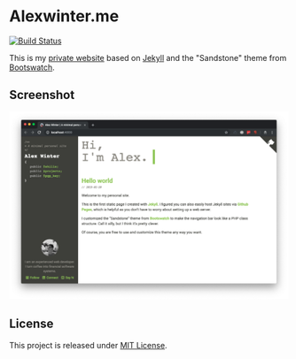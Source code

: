 # Alexwinter.me 
[![Build Status](https://travis-ci.com/sonofliberty/sonofliberty.github.io.svg?branch=master)](https://travis-ci.com/sonofliberty/sonofliberty.github.io)

This is my [private website](https://alexwinter.me) 
based on [Jekyll](https://github.com/jekyll/jekyll) 
and the "Sandstone" theme from [Bootswatch](https://github.com/thomaspark/bootswatch).

## Screenshot
![Screenshot](screenshot.png)

## License
This project is released under [MIT License](license.txt).